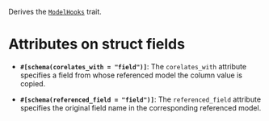 Derives the [`ModelHooks`](zino_core::model::ModelHooks) trait.

# Attributes on struct fields

- **`#[schema(corelates_with = "field")]`**: The `corelates_with` attribute specifies
  a field from whose referenced model the column value is copied.

- **`#[schema(referenced_field = "field")]`**: The `referenced_field` attribute specifies
  the original field name in the corresponding referenced model.
